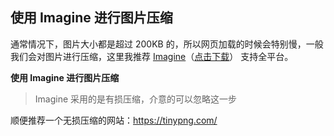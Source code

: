 ## 使用 Imagine 进行图片压缩

通常情况下，图片大小都是超过 200KB 的，所以网页加载的时候会特别慢，一般我们会对图片进行压缩，这里我推荐 [Imagine](https://github.com/meowtec/Imagine/releases)（[点击下载](https://github.com/meowtec/Imagine/releases)） 支持全平台。

**使用 Imagine 进行图片压缩**

> Imagine 采用的是有损压缩，介意的可以忽略这一步

顺便推荐一个无损压缩的网站：https://tinypng.com/